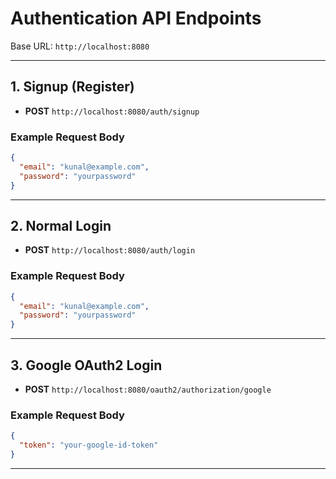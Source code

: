 # Authentication API Endpoints

Base URL: `http://localhost:8080`

---

## 1. Signup (Register)

- **POST** `http://localhost:8080/auth/signup`

### Example Request Body
```json
{
  "email": "kunal@example.com",
  "password": "yourpassword"
}
```

---

## 2. Normal Login

- **POST** `http://localhost:8080/auth/login`

### Example Request Body
```json
{
  "email": "kunal@example.com",
  "password": "yourpassword"
}
```

---

## 3. Google OAuth2 Login

- **POST** `http://localhost:8080/oauth2/authorization/google`

### Example Request Body
```json
{
  "token": "your-google-id-token"
}
```

---

